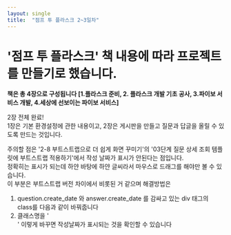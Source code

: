 ```yaml
---
layout: single
title:  "점프 투 플라스크 2~3일차"
---
```


# '점프 투 플라스크' 책 내용에 따라 프로젝트를 만들기로 했습니다.
**책은 총 4장으로 구성됩니다 [1.플라스크 준비, 2. 플라스크 개발 기초 공사, 3.파이보 서비스 개발, 4.세상에 선보이는 파이보 서비스]**

2장 전체 완료!<br>
1장은 기본 환경설정에 관한 내용이고, 2장은 게시판을 만들고 질문과 답글을 올릴 수 있도록 만드는 것입니다.<br>

주의할 점은 '2-8 부트스트랩으로 더 쉽게 화면 꾸미기'의 '03단계 질문 상세 조회 템플릿에 부트스트랩 적용하기'에서
작성 날짜가 표시가 안된다는 점입니다.<br>
정확히는 표시가 되는데 하얀 바탕에 하얀 글씨라서 마우스로 드래그를 해야만 볼 수 있습니다.<br>
이 부분은 부트스트랩 버전 차이에서 비롯된 거 같으며 해결방법은<br>
1. question.create_date 와 answer.create_date 를 감싸고 있는 div 태그의 class를 다음과 같이 바꿔줍니다
2. 클래스명을 '<div class="badge bg-secondary">' 이렇게 바꾸면 작성날짜가 표시되는 것을 확인할 수 있습니다
